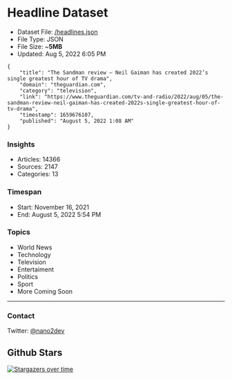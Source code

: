 # Headline Dataset

- Dataset File: [/headlines.json](https://raw.githubusercontent.com/fwd/news/master/headlines.json) 
- File Type: JSON
- File Size: ~**5MB**
- Updated: Aug 5, 2022 6:05 PM

```
{
    "title": "The Sandman review – Neil Gaiman has created 2022’s single greatest hour of TV drama",
    "domain": "theguardian.com",
    "category": "television",
    "link": "https://www.theguardian.com/tv-and-radio/2022/aug/05/the-sandman-review-neil-gaiman-has-created-2022s-single-greatest-hour-of-tv-drama",
    "timestamp": 1659676107,
    "published": "August 5, 2022 1:08 AM"
}
```

### Insights

- Articles: 14366
- Sources: 2147
- Categories: 13

### Timespan

- Start: November 16, 2021
- End: August 5, 2022 5:54 PM

### Topics

- World News
- Technology
- Television
- Entertaiment
- Politics
- Sport
- More Coming Soon

---

### Contact 

Twitter: [@nano2dev](https://twitter.com/nano2dev)

## Github Stars

[![Stargazers over time](https://starchart.cc/fwd/news.svg)](https://starchart.cc/fwd/news)
	